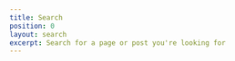 ```yaml
---
title: Search
position: 0
layout: search
excerpt: Search for a page or post you're looking for
---
```


